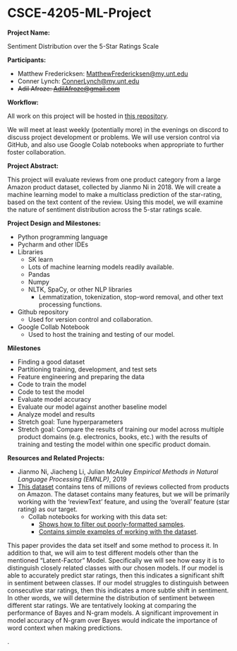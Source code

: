 # CSCE-4205-ML-Project

**Project Name:**

Sentiment Distribution over the 5-Star Ratings Scale

**Participants:**

- Matthew Fredericksen: [MatthewFredericksen@my.unt.edu](mailto:MatthewFredericksen@my.unt.edu)
- Conner Lynch: ConnerLynch@my.unt.edu
- ~~Adil Afroze: AdilAfroze@gmail.com~~

**Workflow:**

All work on this project will be hosted in [this repository](https://github.com/mattfredericksen/CSCE-4205-ML-Project).

We will meet at least weekly (potentially more) in the evenings on discord to discuss
project development or problems. We will use version control via GitHub, and also use
Google Colab notebooks when appropriate to further foster collaboration.

**Project Abstract:**

This project will evaluate reviews from one product category from a large Amazon
product dataset, collected by Jianmo Ni in 2018. We will create a machine learning
model to make a multiclass prediction of the star-rating, based on the text content of the
review. Using this model, we will examine the nature of sentiment distribution across the
5-star ratings scale.

**Project Design and Milestones:**

- Python programming language
- Pycharm and other IDEs
- Libraries
  - SK learn
  - Lots of machine learning models readily available.
  - Pandas
  - Numpy
  - NLTK, SpaCy, or other NLP libraries
    - Lemmatization, tokenization, stop-word removal, and other text
processing functions.
-  Github repository
    - Used for version control and collaboration.
- Google Collab Notebook
  - Used to host the training and testing of our model.


**Milestones**

- Finding a good dataset
- Partitioning training, development, and test sets
- Feature engineering and preparing the data
- Code to train the model
- Code to test the model
- Evaluate model accuracy
- Evaluate our model against another baseline model
- Analyze model and results
- Stretch goal: Tune hyperparameters
- Stretch goal: Compare the results of training our model across multiple product
domains (e.g. electronics, books, etc.) with the results of training and testing the
model within one specific product domain.

**Resources and Related Projects:**

- Jianmo Ni, Jiacheng Li, Julian McAuley
    _Empirical Methods in Natural Language Processing (EMNLP)_, 2019  
- [This dataset](https://nijianmo.github.io/amazon/index.html) contains tens of millions of reviews collected from
    products on Amazon. The dataset contains many features, but
    we will be primarily working with the ‘reviewText’ feature, and
    using the ‘overall’ feature (star rating) as our target.  
  - Collab notebooks for working with this data set:  
    - [Shows how to filter out poorly-formatted samples](https://colab.research.google.com/drive/1Zv6MARGQcrBbLHyjPVVMZVnRWsRnVMpV).  
    - [Contains simple examples of working with the dataset](https://colab.research.google.com/drive/12r4KJVbNqjjhiZ6aeiaG809x-Tg5fm8?usp=sharing).

This paper provides the data set itself and some method to process it. In
addition to that, we will aim to test different models other than the
mentioned “Latent-Factor” Model. Specifically we will see how easy it is to
distinguish closely related classes with our chosen models. If our model is
able to accurately predict star ratings, then this indicates a significant shift
in sentiment between classes. If our model struggles to distinguish between
consecutive star ratings, then this indicates a more subtle shift in sentiment.
In other words, we will determine the distribution of sentiment between
different star ratings. We are tentatively looking at comparing the
performance of Bayes and N-gram models. A significant improvement in
model accuracy of N-gram over Bayes would indicate the importance of word
context when making predictions.

.
